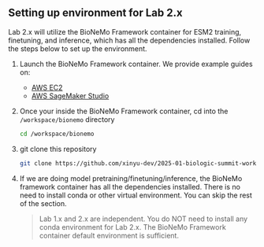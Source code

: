 ## Setting up environment for Lab 2.x

Lab 2.x will utilize the BioNeMo Framework container for ESM2 training, finetuning, and inference, which has all the dependencies installed. Follow the steps below to set up the environment. 

1. Launch the BioNeMo Framework container. We provide example guides on: 
    - [AWS EC2](https://xinyu-nvidia.gitbook.io/bionemo-gitbook/framework-setup/platform/ec2)
    - [AWS SageMaker Studio](https://xinyu-nvidia.gitbook.io/bionemo-gitbook/framework-setup/platform/sagemaker-studio)
2. Once your inside the BioNeMo Framework container, cd into the `/workspace/bionemo` directory 
    ```bash
    cd /workspace/bionemo
    ```
3. git clone this repository
    ```bash
    git clone https://github.com/xinyu-dev/2025-01-biologic-summit-workshop.git
   ```
4. If we are doing model pretraining/finetuning/inference, the BioNeMo framework container has all the dependencies installed. There is no need to install conda or other virtual environment. You can skip the rest of the section. 

    > Lab 1.x and 2.x are independent. You do NOT need to install any conda environment for Lab 2.x. The BioNeMo Framework container default environment is sufficient. 


